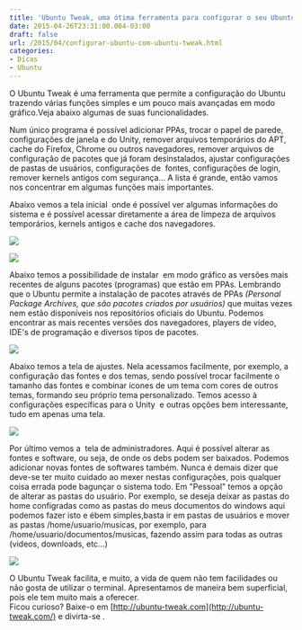 ```yaml
---
title: 'Ubuntu Tweak, uma ótima ferramenta para configurar o seu Ubuntu'
date: 2015-04-26T23:31:00.004-03:00
draft: false
url: /2015/04/configurar-ubuntu-com-ubuntu-tweak.html
categories: 
- Dicas
- Ubuntu
---
```


O Ubuntu Tweak é uma ferramenta que permite a configuração do Ubuntu trazendo várias funções simples e um pouco mais avançadas em modo gráfico.Veja abaixo algumas de suas funcionalidades.  
  
  
Num único programa é possível adicionar PPAs, trocar o papel de parede, configurações de janela e do Unity, remover arquivos temporários do APT, cache do Firefox, Chrome ou outros navegadores, remover arquivos de configuração de pacotes que já foram desinstalados, ajustar configurações de pastas de usuários, configurações de  fontes, configurações de login, remover kernels antigos com segurança… A lista é grande, então vamos nos concentrar em algumas funções mais importantes.

  

Abaixo vemos a tela inicial  onde é possível ver algumas informações do sistema e é possível acessar diretamente a área de limpeza de arquivos temporários, kernels antigos e cache dos navegadores.

  

[![](https://2.bp.blogspot.com/-wnAinLbOYhQ/VGDZoqMXK1I/AAAAAAAABC8/xxEdpwSEJIk/s640/Tweak_001.png)](http://2.bp.blogspot.com/-wnAinLbOYhQ/VGDZoqMXK1I/AAAAAAAABC8/xxEdpwSEJIk/s1600/Tweak_001.png)

  

[![](https://3.bp.blogspot.com/-bibVxhlhHwI/VGDZpQ_wZxI/AAAAAAAABDc/mOMfoFxpGM4/s640/Tweak_005.png)](http://3.bp.blogspot.com/-bibVxhlhHwI/VGDZpQ_wZxI/AAAAAAAABDc/mOMfoFxpGM4/s1600/Tweak_005.png)

  
Abaixo temos a possibilidade de instalar  em modo gráfico as versões mais recentes de alguns pacotes (programas) que estão em PPAs. Lembrando que o Ubuntu permite a instalação de pacotes através de PPAs _(_Personal Package_ Archives, que são pacotes criados por usuários)_ que muitas vezes nem estão disponíveis nos repositórios oficiais do Ubuntu. Podemos encontrar as mais recentes versões dos navegadores, players de vídeo, IDE's de programação e diversos tipos de pacotes.

  

[![](https://2.bp.blogspot.com/-JglKmfR6lZQ/VGDZoiaBwTI/AAAAAAAABDQ/JZgXNcfDxiU/s640/Tweak_002.png)](http://2.bp.blogspot.com/-JglKmfR6lZQ/VGDZoiaBwTI/AAAAAAAABDQ/JZgXNcfDxiU/s1600/Tweak_002.png)

  

Abaixo temos a tela de ajustes. Nela acessamos facilmente, por exemplo, a configuração das fontes e dos temas, sendo possível trocar facilmente o tamanho das fontes e combinar ícones de um tema com cores de outros temas, formando seu próprio tema personalizado. Temos acesso à configurações específicas para o Unity  e outras opções bem interessante, tudo em apenas uma tela.

  

[![](https://2.bp.blogspot.com/-NCUbCrGaObo/VGDZomNbaGI/AAAAAAAABDU/-T52DxsxSWk/s640/Tweak_003.png)](http://2.bp.blogspot.com/-NCUbCrGaObo/VGDZomNbaGI/AAAAAAAABDU/-T52DxsxSWk/s1600/Tweak_003.png)

  

Por último vemos a  tela de administradores. Aqui é possível alterar as fontes e software, ou seja, de onde os debs podem ser baixados. Podemos adicionar novas fontes de softwares também. Nunca é demais dizer que deve-se ter muito cuidado ao mexer nestas configurações, pois qualquer coisa errada pode bagunçar o sistema todo. Em "Pessoal" temos a opção de alterar as pastas do usuário. Por exemplo, se deseja deixar as pastas do home configradas como as pastas do meus documentos do windows aqui podemos fazer isto e ébem simples,basta ir em pastas de usuários e mover as pastas /home/usuario/musicas, por exemplo, para /home/usuario/documentos/musicas, fazendo assim para todas as outras (videos, downloads, etc...)  
  

[![](https://4.bp.blogspot.com/-2WH-IdI3rAk/VGDZpd6W-3I/AAAAAAAABDg/Hl_8SJJSacY/s640/Tweak_004.png)](http://4.bp.blogspot.com/-2WH-IdI3rAk/VGDZpd6W-3I/AAAAAAAABDg/Hl_8SJJSacY/s1600/Tweak_004.png)

  

O Ubuntu Tweak facilita, e muito, a vida de quem não tem facilidades ou não gosta de utilizar o terminal. Apresentamos de maneira bem superficial, pois ele tem muito mais a oferecer.  
Ficou curioso? Baixe-o em [http://ubuntu-tweak.com](http://ubuntu-tweak.com/) e divirta-se .
